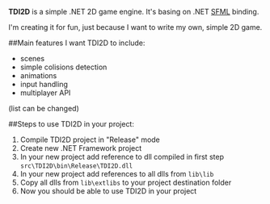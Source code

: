 **TDI2D** is a simple .NET 2D game engine. It's basing on .NET [SFML](https://www.sfml-dev.org) binding. 

I'm creating it for fun, just because I want to write my own, simple 2D game.

##Main features I want TDI2D to include:
* scenes
* simple colisions detection
* animations
* input handling
* multiplayer API

(list can be changed)

##Steps to use TDI2D in your project:
1. Compile TDI2D project in "Release" mode
2. Create new .NET Framework project
3. In your new project add reference to dll compiled in first step `src\TDI2D\bin\Release\TDI2D.dll`
4. In your new project add references to all dlls from `lib\lib`
4. Copy all dlls from `lib\extlibs` to your project destination folder
5. Now you should be able to use TDI2D in your project